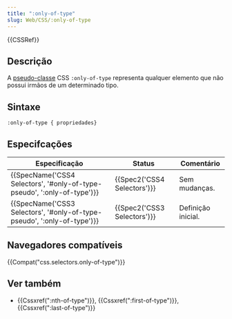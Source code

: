 ```yaml
---
title: ":only-of-type"
slug: Web/CSS/:only-of-type
---
```


{{CSSRef}}

## Descrição

A [pseudo-classe](/pt-BR/docs/Web/CSS/Pseudo-classes) CSS `:only-of-type` representa qualquer elemento que não possui irmãos de um determinado tipo.

## Sintaxe

```
:only-of-type { propriedades}
```

## Especifcações

| Especificação                                                                                    | Status                               | Comentário         |
| ------------------------------------------------------------------------------------------------ | ------------------------------------ | ------------------ |
| {{SpecName('CSS4 Selectors', '#only-of-type-pseudo', ':only-of-type')}} | {{Spec2('CSS4 Selectors')}} | Sem mudanças.      |
| {{SpecName('CSS3 Selectors', '#only-of-type-pseudo', ':only-of-type')}} | {{Spec2('CSS3 Selectors')}} | Definição inicial. |

## Navegadores compatíveis

{{Compat("css.selectors.only-of-type")}}

## Ver também

- {{Cssxref(":nth-of-type")}}, {{Cssxref(":first-of-type")}}, {{Cssxref(":last-of-type")}}
